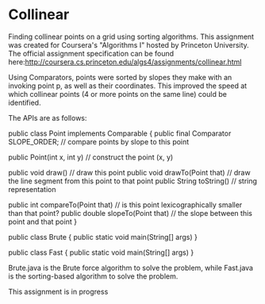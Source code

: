 # Collinear

Finding collinear points on a grid using sorting algorithms. This assignment was created for Coursera's "Algorithms I" hosted by Princeton University. The official assignment specification can be found here:http://coursera.cs.princeton.edu/algs4/assignments/collinear.html

Using Comparators, points were sorted by slopes they make with an invoking point p, as well as their coordinates. This improved the speed at which collinear points (4 or more points on the same line) could be identified.

The APIs are as follows:

  public class Point implements Comparable<Point> {
   public final Comparator<Point> SLOPE_ORDER;        // compare points by slope to this point

   public Point(int x, int y)                         // construct the point (x, y)

   public   void draw()                               // draw this point
   public   void drawTo(Point that)                   // draw the line segment from this point to that point
   public String toString()                           // string representation

   public    int compareTo(Point that)                // is this point lexicographically smaller than that point?
   public double slopeTo(Point that)                  // the slope between this point and that point
  }

   public class Brute {
   public static void main(String[] args)
  }

  public class Fast {
     public static void main(String[] args)
  }


Brute.java is the Brute force algorithm to solve the problem, while Fast.java is the sorting-based algorithm to solve the problem.

This assignment is in progress

   
